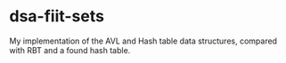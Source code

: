 # dsa-fiit-sets

My implementation of the AVL and Hash table data structures, compared with RBT and a found hash table.
